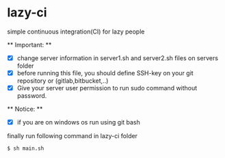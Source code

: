 # lazy-ci
simple continuous integration(CI) for lazy people 

** Important: **
- [x] change server information in server1.sh and server2.sh files on servers folder
- [x] before running this file, you should define SSH-key on your git repository or (gitlab,bitbucket,..)
- [x] Give your server user permission to run sudo command without password.

** Notice: **
- [x] if you are on windows os run using git bash

finally run following command in lazy-ci folder

```
$ sh main.sh

```


